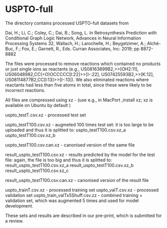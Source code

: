 # USPTO-full

The directory contains processed USPTO-full datasets from

Dai, H.; Li, C.; Coley, C.; Dai, B.; Song, L. In Retrosynthesis Prediction with Conditional Graph Logic Network, Advances in Neural Information Processing Systems 32, Wallach, H.; Larochelle, H.; Beygelzimer, A.; Alché-Buc, F.; Fox, E.; Garnett, R., Eds. Curran Associates, Inc: 2019; pp 8872-8882 

The files were processed to remove reactions which contained no products or just single ions as reactants (e.g., US08163899B2,>>[OH2:11], US06048982,CC(=O)OCCCCC[I:22]>>[I-:22], US07425593B2,>>[K:12], US08114877B2,CC[I:13]>>[I-:13]).
We also eliminated reactions where reactants had less than five atoms in total, since these were likely to be incorrect reactions.

All files are compressed using xz - (use e.g., in MacPort ,install xz; xz is available on Ubuntu by default )

uspto_testT.csv.xz - processed test set

uspto_testT100.csv.xz  - augmeted 100 times test set: it is too large to be uploaded and thus it is splitted to:
uspto_testT100.csv.xz_a 
uspto_testT100.csv.xz_b 

uspto_testT100.csv.can.xz - canonised version of the same file

result_uspto_testT100.csv.xz - results predicted by the model for the test file: again, the file is too big and thus it is splitted to:
result_uspto_testT100.csv.xz_a 
result_uspto_testT100.csv.xz_b
result_uspto_testT100.csv.xz_c

result_uspto_testT100.csv.can.xz - canonised version of the result file

uspto_trainT.csv.xz - processed training set
uspto_valT.csv.xz - processed validation set
uspto_train_valTx5Shuff.csv.zz - combined training + validation set, which was augmented 5 times and used for model development.

These sets and results are described in our pre-print, which is submitted for a review.
